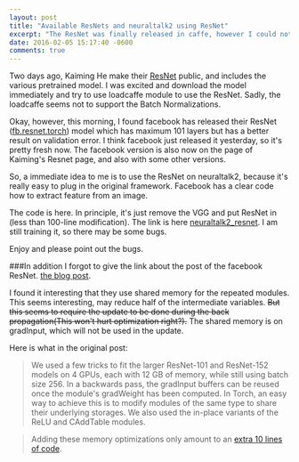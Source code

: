 ```yaml
---
layout: post
title: "Available ResNets and neuraltalk2 using ResNet"
excerpt: "The ResNet was finally released in caffe, however I could not use it. But thank facebook, now I can."
date: 2016-02-05 15:17:40 -0600
comments: true
---
```


Two days ago, Kaiming He make their [ResNet](https://github.com/KaimingHe/deep-residual-networks) public, and includes the various pretrained model. I was excited and download the model immediately and try to use loadcaffe module to use the ResNet. Sadly, the loadcaffe seems not to support the Batch Normalizations.

Okay, however, this morning, I found facebook has released their ResNet ([fb.resnet.torch](https://github.com/facebook/fb.resnet.torch)) model which has maximum 101 layers but has a better result on validation error. I think facebook just released it yesterday, so it's pretty fresh now. The facebook version is also now on the page of Kaiming's Resnet page, and also with some other versions.

So, a immediate idea to me is to use the ResNet on neuraltalk2, because it's really easy to plug in the original framework. Facebook has a clear code how to extract feature from an image.

The code is here. In principle, it's just remove the VGG and put ResNet in (less than 100-line modification). The link is here [neuraltalk2_resnet](https://github.com/ruotianluo/neuraltalk2_resnet). I am still training it, so there may be some bugs.

Enjoy and please point out the bugs.


###In addition
I forgot to give the link about the post of the facebook ResNet. [the blog post](http://torch.ch/blog/2016/02/04/resnets.html).

I found it interesting that they use shared memory for the repeated modules. This seems interesting, may reduce half of the intermediate variables. <strike>But this seems to require the update to be done during the back propagation(This won't hurt optimization right?).</strike> The shared memory is on gradInput, which will not be used in the update.

Here is what in the original post:
> We used a few tricks to fit the larger ResNet-101 and ResNet-152 models on 4 GPUs, each with 12 GB of memory, while still using batch size 256. In a backwards pass, the gradInput buffers can be reused once the module's gradWeight has been computed. In Torch, an easy way to achieve this is to modify modules of the same type to share their underlying storages. We also used the in-place variants of the ReLU and CAddTable modules.

>Adding these memory optimizations only amount to an [extra 10 lines of code](https://github.com/facebook/fb.resnet.torch/blob/master/models/init.lua#L40-L53).
